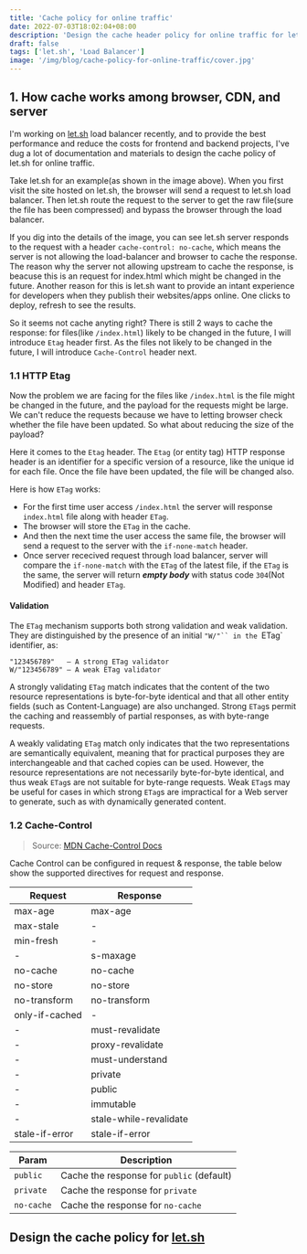 ```yaml
---
title: 'Cache policy for online traffic'
date: 2022-07-03T18:02:04+08:00
description: 'Design the cache header policy for online traffic for let.sh'
draft: false
tags: ['let.sh', 'Load Balancer']
image: '/img/blog/cache-policy-for-online-traffic/cover.jpg'
---
```


## 1. How cache works among browser, CDN, and server

I'm working on [let.sh](https://let.sh) load balancer recently, and to provide the best performance and reduce the costs for frontend and backend projects, I've dug a lot of documentation and materials to design the cache policy of let.sh for online traffic.

<blog-image src="/img/blog/cache-policy-for-online-traffic/first-time-access.svg" support-dark-mode full-screen></blog-image>

Take let.sh for an example(as shown in the image above). When you first visit the site hosted on let.sh, the browser will send a request to let.sh load balancer. Then let.sh route the request to the server to get the raw file(sure the file has been compressed) and bypass the browser through the load balancer.

If you dig into the details of the image, you can see let.sh server responds to the request with a header `cache-control: no-cache`, which means the server is not allowing the load-balancer and browser to cache the response. The reason why the server not allowing upstream to cache the response, is beacuse this is an request for index.html which might be changed in the future. Another reason for this is let.sh want to provide an intant experience for developers when they publish their websites/apps online. One clicks to deploy, refresh to see the results.

So it seems not cache anyting right? There is still 2 ways to cache the response: for files(like `/index.html`) likely to be changed in the future, I will introduce `Etag` header first. As the files not likely to be changed in the future, I will introduce `Cache-Control` header next.

### 1.1 HTTP Etag

Now the problem we are facing for the files like `/index.html` is the file might be changed in the future, and the payload for the requests might be large. We can't reduce the requests because we have to letting browser check whether the file have been updated. So what about reducing the size of the payload?

Here it comes to the `Etag` header. The `Etag` (or entity tag) HTTP response header is an identifier for a specific version of a resource, like the unique id for each file. Once the file have been updated, the file will be changed also.

<blog-image src="/img/blog/cache-policy-for-online-traffic/eTag.svg" support-dark-mode full-screen></blog-image>

Here is how `ETag` works:

- For the first time user access `/index.html` the server will response `index.html` file along with header `ETag`.
- The browser will store the `ETag` in the cache.
- And then the next time the user access the same file, the browser will send a request to the server with the `if-none-match` header.
- Once server rececived request through load balancer, server will compare the `if-none-match` with the `ETag` of the latest file, if the `ETag` is the same, the server will return **_empty body_** with status code `304`(Not Modified) and header `ETag`.

#### Validation

The `ETag` mechanism supports both strong validation and weak validation. They are distinguished by the presence of an initial ` "W/"`` in the  `ETag` identifier, as:

```text
"123456789"   – A strong ETag validator
W/"123456789" – A weak ETag validator
```

A strongly validating `ETag` match indicates that the content of the two resource representations is byte-for-byte identical and that all other entity fields (such as Content-Language) are also unchanged. Strong `ETag`s permit the caching and reassembly of partial responses, as with byte-range requests.

A weakly validating `ETag` match only indicates that the two representations are semantically equivalent, meaning that for practical purposes they are interchangeable and that cached copies can be used. However, the resource representations are not necessarily byte-for-byte identical, and thus weak `ETag`s are not suitable for byte-range requests. Weak `ETag`s may be useful for cases in which strong `ETag`s are impractical for a Web server to generate, such as with dynamically generated content.

### 1.2 Cache-Control

> Source: [MDN Cache-Control Docs](https://developer.mozilla.org/zh-TW/docs/Web/HTTP/Headers/Cache-Control)

Cache Control can be configured in request & response, the table below show the supported directives for request and response.

| Request        | Response               |
| -------------- | ---------------------- |
| max-age        | max-age                |
| max-stale      | -                      |
| min-fresh      | -                      |
| -              | s-maxage               |
| no-cache       | no-cache               |
| no-store       | no-store               |
| no-transform   | no-transform           |
| only-if-cached | -                      |
| -              | must-revalidate        |
| -              | proxy-revalidate       |
| -              | must-understand        |
| -              | private                |
| -              | public                 |
| -              | immutable              |
| -              | stale-while-revalidate |
| stale-if-error | stale-if-error         |

| Param      | Description                               |
| ---------- | ----------------------------------------- |
| `public`   | Cache the response for `public` (default) |
| `private`  | Cache the response for `private`          |
| `no-cache` | Cache the response for `no-cache`         |

## Design the cache policy for [let.sh](https://let.sh)
